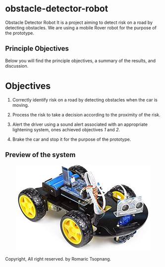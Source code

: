 # obstacle-detector-robot
Obstacle Detector Robot
It is a project aiming to detect risk on a road by detecting obstacles.
We are using a mobile Rover robot for the purpose of the prototype.

## Principle Objectives
Below you will find the principle objectives, a summary of the results, and discussion.

# Objectives
1. Correctly identify risk on a road by detecting obstacles when the car is moving.

2. Process the risk to take a decision according to the proximity of the risk.

3. Alert the driver using a sound alert associated with an appropriate lightening system, ones achieved objectives _1_ and _2_.

4. Brake the car and stop it for the purpose of the prototype.

## Preview of the system

<p align="center"> <img src="smart_car.jpg"/> </p>


Copyright, All right reserved. by Romaric Tsopnang.
